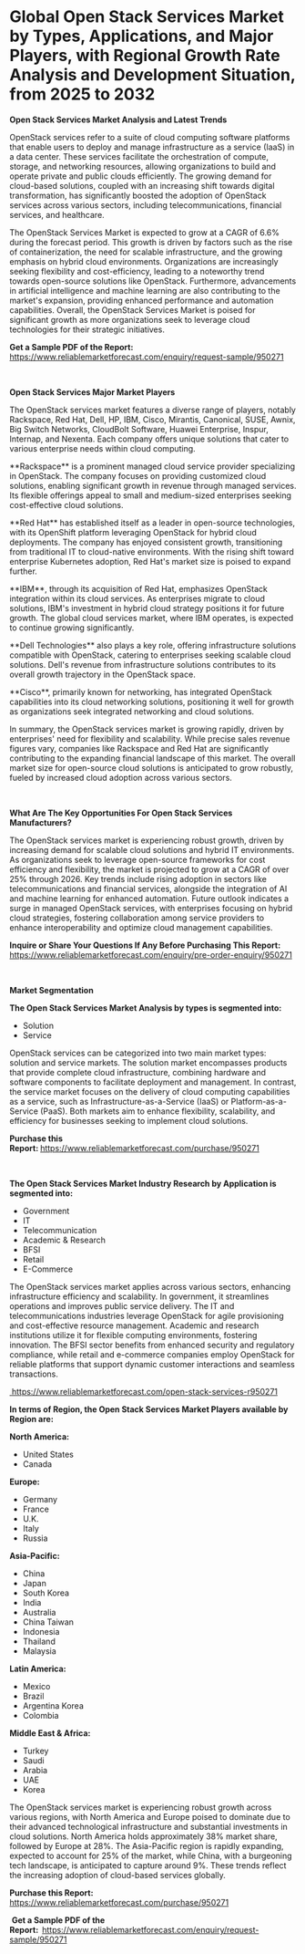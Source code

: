 <p><h1>Global Open Stack Services Market by Types, Applications, and Major Players, with Regional Growth Rate Analysis and Development Situation, from 2025 to 2032</h1></p><p><strong>Open Stack Services Market Analysis and Latest Trends</strong></p>
<p><p>OpenStack services refer to a suite of cloud computing software platforms that enable users to deploy and manage infrastructure as a service (IaaS) in a data center. These services facilitate the orchestration of compute, storage, and networking resources, allowing organizations to build and operate private and public clouds efficiently. The growing demand for cloud-based solutions, coupled with an increasing shift towards digital transformation, has significantly boosted the adoption of OpenStack services across various sectors, including telecommunications, financial services, and healthcare.</p><p>The OpenStack Services Market is expected to grow at a CAGR of 6.6% during the forecast period. This growth is driven by factors such as the rise of containerization, the need for scalable infrastructure, and the growing emphasis on hybrid cloud environments. Organizations are increasingly seeking flexibility and cost-efficiency, leading to a noteworthy trend towards open-source solutions like OpenStack. Furthermore, advancements in artificial intelligence and machine learning are also contributing to the market's expansion, providing enhanced performance and automation capabilities. Overall, the OpenStack Services Market is poised for significant growth as more organizations seek to leverage cloud technologies for their strategic initiatives.</p></p>
<p><strong>Get a Sample PDF of the Report:&nbsp;</strong> <a href="https://www.reliablemarketforecast.com/enquiry/request-sample/950271?utm_campaign=1110&utm_medium=2&utm_source=Github&utm_content=ia&utm_term=17042025&utm_id=open-stack-services">https://www.reliablemarketforecast.com/enquiry/request-sample/950271</a></p>
<p>&nbsp;</p>
<p><strong>Open Stack Services Major Market Players</strong></p>
<p><p>The OpenStack services market features a diverse range of players, notably Rackspace, Red Hat, Dell, HP, IBM, Cisco, Mirantis, Canonical, SUSE, Awnix, Big Switch Networks, CloudBolt Software, Huawei Enterprise, Inspur, Internap, and Nexenta. Each company offers unique solutions that cater to various enterprise needs within cloud computing.</p><p>**Rackspace** is a prominent managed cloud service provider specializing in OpenStack. The company focuses on providing customized cloud solutions, enabling significant growth in revenue through managed services. Its flexible offerings appeal to small and medium-sized enterprises seeking cost-effective cloud solutions.</p><p>**Red Hat** has established itself as a leader in open-source technologies, with its OpenShift platform leveraging OpenStack for hybrid cloud deployments. The company has enjoyed consistent growth, transitioning from traditional IT to cloud-native environments. With the rising shift toward enterprise Kubernetes adoption, Red Hat's market size is poised to expand further.</p><p>**IBM**, through its acquisition of Red Hat, emphasizes OpenStack integration within its cloud services. As enterprises migrate to cloud solutions, IBM's investment in hybrid cloud strategy positions it for future growth. The global cloud services market, where IBM operates, is expected to continue growing significantly.</p><p>**Dell Technologies** also plays a key role, offering infrastructure solutions compatible with OpenStack, catering to enterprises seeking scalable cloud solutions. Dell's revenue from infrastructure solutions contributes to its overall growth trajectory in the OpenStack space.</p><p>**Cisco**, primarily known for networking, has integrated OpenStack capabilities into its cloud networking solutions, positioning it well for growth as organizations seek integrated networking and cloud solutions.</p><p>In summary, the OpenStack services market is growing rapidly, driven by enterprises' need for flexibility and scalability. While precise sales revenue figures vary, companies like Rackspace and Red Hat are significantly contributing to the expanding financial landscape of this market. The overall market size for open-source cloud solutions is anticipated to grow robustly, fueled by increased cloud adoption across various sectors.</p></p>
<p>&nbsp;</p>
<p><strong>What Are The Key Opportunities For Open Stack Services Manufacturers?</strong></p>
<p><p>The OpenStack services market is experiencing robust growth, driven by increasing demand for scalable cloud solutions and hybrid IT environments. As organizations seek to leverage open-source frameworks for cost efficiency and flexibility, the market is projected to grow at a CAGR of over 25% through 2026. Key trends include rising adoption in sectors like telecommunications and financial services, alongside the integration of AI and machine learning for enhanced automation. Future outlook indicates a surge in managed OpenStack services, with enterprises focusing on hybrid cloud strategies, fostering collaboration among service providers to enhance interoperability and optimize cloud management capabilities.</p></p>
<p><strong>Inquire or Share Your Questions If Any Before Purchasing This Report:</strong> <a href="https://www.reliablemarketforecast.com/enquiry/pre-order-enquiry/950271?utm_campaign=1110&utm_medium=2&utm_source=Github&utm_content=ia&utm_term=17042025&utm_id=open-stack-services">https://www.reliablemarketforecast.com/enquiry/pre-order-enquiry/950271</a></p>
<p>&nbsp;</p>
<p><strong>Market Segmentation</strong></p>
<p><strong>The Open Stack Services Market Analysis by types is segmented into:</strong></p>
<p><ul><li>Solution</li><li>Service</li></ul></p>
<p><p>OpenStack services can be categorized into two main market types: solution and service markets. The solution market encompasses products that provide complete cloud infrastructure, combining hardware and software components to facilitate deployment and management. In contrast, the service market focuses on the delivery of cloud computing capabilities as a service, such as Infrastructure-as-a-Service (IaaS) or Platform-as-a-Service (PaaS). Both markets aim to enhance flexibility, scalability, and efficiency for businesses seeking to implement cloud solutions.</p></p>
<p><strong>Purchase this Report:&nbsp;</strong><a href="https://www.reliablemarketforecast.com/purchase/950271?utm_campaign=1110&utm_medium=2&utm_source=Github&utm_content=ia&utm_term=17042025&utm_id=open-stack-services">https://www.reliablemarketforecast.com/purchase/950271</a></p>
<p>&nbsp;</p>
<p><strong>The Open Stack Services Market Industry Research by Application is segmented into:</strong></p>
<p><ul><li>Government</li><li>IT</li><li>Telecommunication</li><li>Academic & Research</li><li>BFSI</li><li>Retail</li><li>E-Commerce</li></ul></p>
<p><p>The OpenStack services market applies across various sectors, enhancing infrastructure efficiency and scalability. In government, it streamlines operations and improves public service delivery. The IT and telecommunications industries leverage OpenStack for agile provisioning and cost-effective resource management. Academic and research institutions utilize it for flexible computing environments, fostering innovation. The BFSI sector benefits from enhanced security and regulatory compliance, while retail and e-commerce companies employ OpenStack for reliable platforms that support dynamic customer interactions and seamless transactions.</p></p>
<p><a href="https://www.reliablemarketforecast.com/open-stack-services-r950271?utm_campaign=1110&utm_medium=2&utm_source=Github&utm_content=ia&utm_term=17042025&utm_id=open-stack-services">&nbsp;https://www.reliablemarketforecast.com/open-stack-services-r950271</a></p>
<p><strong>In terms of Region, the Open Stack Services Market Players available by Region are:</strong></p>
<p>
    <p> <strong> North America: </strong>
        <ul>
            <li>United States</li>
            <li>Canada</li>
        </ul>
        </p> 
    <p> <strong> Europe: </strong>
        <ul>
            <li>Germany</li>
            <li>France</li>
            <li>U.K.</li>
            <li>Italy</li>
            <li>Russia</li>
        </ul>
        </p> 
    <p> <strong> Asia-Pacific: </strong>
        <ul>
            <li>China</li>
            <li>Japan</li>
            <li>South Korea</li>
            <li>India</li>
            <li>Australia</li>
            <li>China Taiwan</li>
            <li>Indonesia</li>
            <li>Thailand</li>
            <li>Malaysia</li>
        </ul>
        </p> 
    <p> <strong> Latin America: </strong>
        <ul>
            <li>Mexico</li>
            <li>Brazil</li>
            <li>Argentina Korea</li>
            <li>Colombia</li>
        </ul>
        </p> 
    <p> <strong> Middle East & Africa: </strong>
        <ul>
            <li>Turkey</li>
            <li>Saudi</li>
            <li>Arabia</li>
            <li>UAE</li>
            <li>Korea</li>
        </ul>
    </p>
    </p>
<p><p>The OpenStack services market is experiencing robust growth across various regions, with North America and Europe poised to dominate due to their advanced technological infrastructure and substantial investments in cloud solutions. North America holds approximately 38% market share, followed by Europe at 28%. The Asia-Pacific region is rapidly expanding, expected to account for 25% of the market, while China, with a burgeoning tech landscape, is anticipated to capture around 9%. These trends reflect the increasing adoption of cloud-based services globally.</p></p>
<p><strong>Purchase this Report: </strong><a href="https://www.reliablemarketforecast.com/purchase/950271?utm_campaign=1110&utm_medium=2&utm_source=Github&utm_content=ia&utm_term=17042025&utm_id=open-stack-services">https://www.reliablemarketforecast.com/purchase/950271</a></p>
<p>&nbsp;<strong>Get a Sample PDF of the Report:&nbsp;&nbsp;</strong><a href="https://www.reliablemarketforecast.com/enquiry/request-sample/950271?utm_campaign=1110&utm_medium=2&utm_source=Github&utm_content=ia&utm_term=17042025&utm_id=open-stack-services">https://www.reliablemarketforecast.com/enquiry/request-sample/950271</a></p>
<p><strong></strong></p>
<p><p></p><p></p><p></p></p>